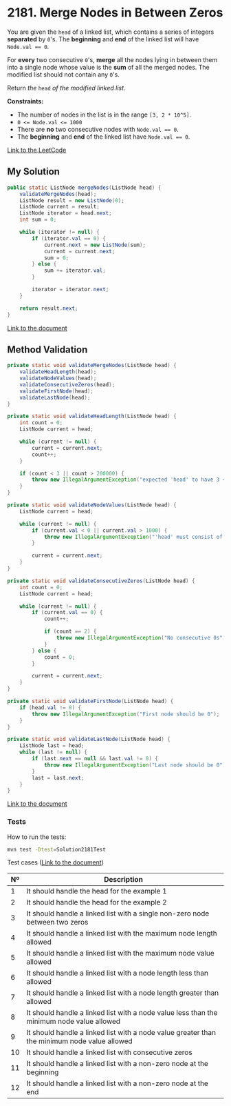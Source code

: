 # 2181. Merge Nodes in Between Zeros

You are given the `head` of a linked list, which contains a series of integers **separated** by `0`'s. The **beginning** and **end** of the linked list will have `Node.val == 0`.

For **every** two consecutive `0`'s, **merge** all the nodes lying in between them into a single node whose value is the **sum** of all the merged nodes. The modified list should not contain any `0`'s.

Return *the* `head` *of the modified linked list*.

**Constraints:**
- The number of nodes in the list is in the range `[3, 2 * 10^5]`.
- `0 <= Node.val <= 1000`
- There are **no** two consecutive nodes with `Node.val == 0`.
- The **beginning** and **end** of the linked list have `Node.val == 0`.


[Link to the LeetCode](https://leetcode.com/problems/merge-nodes-in-between-zeros/description/)


## My Solution

````java
public static ListNode mergeNodes(ListNode head) {
    validateMergeNodes(head);
    ListNode result = new ListNode(0);
    ListNode current = result;
    ListNode iterator = head.next;
    int sum = 0;

    while (iterator != null) {
        if (iterator.val == 0) {
            current.next = new ListNode(sum);
            current = current.next;
            sum = 0;
        } else {
            sum += iterator.val;
        }

        iterator = iterator.next;
    }

    return result.next;
}
````

[Link to the document](../../java/com/kauassilva/algorithms/solutions/Solution2181.java)



## Method Validation

````java
private static void validateMergeNodes(ListNode head) {
    validateHeadLength(head);
    validateNodeValues(head);
    validateConsecutiveZeros(head);
    validateFirstNode(head);
    validateLastNode(head);
}

private static void validateHeadLength(ListNode head) {
    int count = 0;
    ListNode current = head;

    while (current != null) {
        current = current.next;
        count++;
    }

    if (count < 3 || count > 200000) {
        throw new IllegalArgumentException("expected 'head' to have 3 <= size <= 200000 but got " + count);
    }
}

private static void validateNodeValues(ListNode head) {
    ListNode current = head;

    while (current != null) {
        if (current.val < 0 || current.val > 1000) {
            throw new IllegalArgumentException("'head' must consist of values from 0 to 1000 only");
        }

        current = current.next;
    }
}

private static void validateConsecutiveZeros(ListNode head) {
    int count = 0;
    ListNode current = head;

    while (current != null) {
        if (current.val == 0) {
            count++;

            if (count == 2) {
                throw new IllegalArgumentException("No consecutive 0s");
            }
        } else {
            count = 0;
        }

        current = current.next;
    }
}

private static void validateFirstNode(ListNode head) {
    if (head.val != 0) {
        throw new IllegalArgumentException("First node should be 0");
    }
}

private static void validateLastNode(ListNode head) {
    ListNode last = head;
    while (last != null) {
        if (last.next == null && last.val != 0) {
            throw new IllegalArgumentException("Last node should be 0");
        }
        last = last.next;
    }
}
````

[Link to the document](../../java/com/kauassilva/algorithms/solutions/Solution2181.java)



### Tests

How to run the tests:

````bash
mvn test -Dtest=Solution2181Test
````

Test cases ([Link to the document](../../../test/java/com/kauassilva/algorithms/solutions/Solution2181Test.java))

| Nº | Description                                                                                  |
|----|----------------------------------------------------------------------------------------------|
| 1  | It should handle the head for the example 1                                                  |
| 2  | It should handle the head for the example 2                                                  |
| 3  | It should handle a linked list with a single non-zero node between two zeros                 |
| 4  | It should handle a linked list with the maximum node length allowed                          |
| 5  | It should handle a linked list with the maximum node value allowed                           |
| 6  | It should handle a linked list with a node length less than allowed                          |
| 7  | It should handle a linked list with a node length greater than allowed                       |
| 8  | It should handle a linked list with a node value less than the minimum node value allowed    |
| 9  | It should handle a linked list with a node value greater than the minimum node value allowed |
| 10 | It should handle a linked list with consecutive zeros                                        |
| 11 | It should handle a linked list with a non-zero node at the beginning                         |
| 12 | It should handle a linked list with a non-zero node at the end                               |
